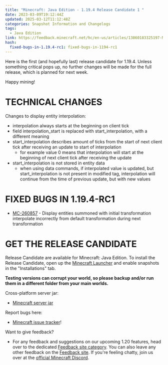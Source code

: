 ```yaml
---
title: "Minecraft: Java Edition - 1.19.4 Release Candidate 1 "
date: 2023-03-09T19:12:44Z
updated: 2025-03-12T11:12:48Z
categories: Snapshot Information and Changelogs
tags:
  - Java Edition
link: https://feedback.minecraft.net/hc/en-us/articles/13860183325197-Minecraft-Java-Edition-1-19-4-Release-Candidate-1
hash:
  fixed-bugs-in-1.19.4-rc1: fixed-bugs-in-1194-rc1
---
```


Here is the first (and hopefully last) release candidate for 1.19.4. Unless something critical pops up, no further changes will be made for the full release, which is planned for next week.

Happy mining!

# TECHNICAL CHANGES

Changes to display entity interpolation:

- interpolation always starts at the beginning on client tick
- field interpolation_start is replaced with start_interpolation, with a different meaning
- start_interpolation describes amount of ticks from the start of next client tick after receiving an update to start of interpolation
  - for example value 0 means that interpolation will start at the beginning of next client tick after receiving the update
- start_interpolation is not stored in entity data
  - when using data commands, if interpolated value is updated, but start_interpolation is not present in modified tag, interpolation will continue from the time of previous update, but with new values

# FIXED BUGS IN 1.19.4-RC1

- [MC-260857](https://bugs.mojang.com/browse/MC-260857) - Display entities summoned with initial transformation interpolate incorrectly from default transformation during next transformation

# GET THE RELEASE CANDIDATE

Release Candidate are available for Minecraft: Java Edition. To install the Release Candidate, open up the [Minecraft Launcher](https://www.minecraft.net/download.html) and enable snapshots in the "Installations" tab.

**Testing versions can corrupt your world, so please backup and/or run them in a different folder from your main worlds.**

Cross-platform server jar:

- [Minecraft server jar](https://piston-data.mojang.com/v1/objects/c41c9653dc18634f52c010040177deabf9a878f2/server.jar)

Report bugs here:

- [Minecraft issue tracker](https://bugs.mojang.com/projects/MC/summary)!

Want to give feedback?

- For any feedback and suggestions on our upcoming 1.20 features, head over to the dedicated [Feedback site category](https://aka.ms/MC120Feedback). You can also leave any other feedback on the [Feedback site](https://aka.ms/JavaSnapshotFeedback). If you're feeling chatty, join us over at the [official Minecraft Discord](https://discordapp.com/invite/minecraft).
